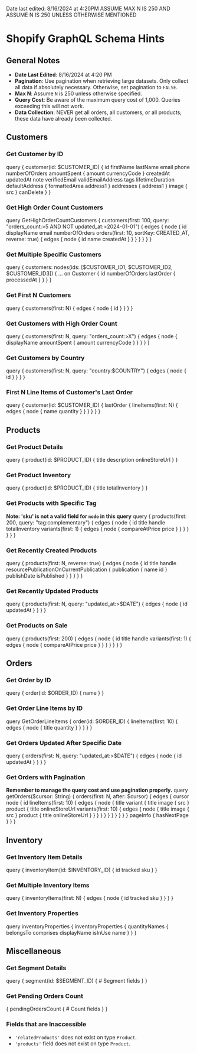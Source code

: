 Date last edited: 8/16/2024 at 4:20PM
ASSUME MAX N IS 250 AND ASSUME N IS 250 UNLESS OTHERWISE MENTIONED 
# Shopify GraphQL Schema Hints

## General Notes
- **Date Last Edited**: 8/16/2024 at 4:20 PM
- **Pagination**: Use pagination when retrieving large datasets. Only collect all data if absolutely necessary. Otherwise, set pagination to `FALSE`.
- **Max N**: Assume `N` is 250 unless otherwise specified.
- **Query Cost**: Be aware of the maximum query cost of 1,000. Queries exceeding this will not work.
- **Data Collection**: NEVER get all orders, all customers, or all products; these data have already been collected.

## Customers

### Get Customer by ID
query {
  customer(id: $CUSTOMER_ID) {
    id
    firstName
    lastName
    email
    phone
    numberOfOrders
    amountSpent {
      amount
      currencyCode
    }
    createdAt
    updatedAt
    note
    verifiedEmail
    validEmailAddress
    tags
    lifetimeDuration
    defaultAddress {
      formattedArea
      address1
    }
    addresses {
      address1
    }
    image {
      src
    }
    canDelete
  }
}

### Get High Order Count Customers
query GetHighOrderCountCustomers {
  customers(first: 100, query: "orders_count:>5 AND NOT updated_at:>2024-01-01") {
    edges {
      node {
        id
        displayName
        email
        numberOfOrders
        orders(first: 10, sortKey: CREATED_AT, reverse: true) {
          edges {
            node {
              id
              name
              createdAt
            }
          }
        }
      }
    }
  }
}

### Get Multiple Specific Customers
query {
  customers: nodes(ids: [$CUSTOMER_ID1, $CUSTOMER_ID2, $CUSTOMER_ID3]) {
    ... on Customer {
      id
      numberOfOrders
      lastOrder {
        processedAt
      }
    }
  }
}

### Get First N Customers
query {
  customers(first: N) {
    edges {
      node {
        id
      }
    }
  }
}

### Get Customers with High Order Count
query {
  customers(first: N, query: "orders_count:>X") {
    edges {
      node {
        displayName
        amountSpent {
          amount
          currencyCode
        }
      }
    }
  }
}

### Get Customers by Country
query {
  customers(first: N, query: "country:$COUNTRY") {
    edges {
      node {
        id
      }
    }
  }
}

### First N Line Items of Customer's Last Order
query {
  customer(id: $CUSTOMER_ID) {
    lastOrder {
      lineItems(first: N) {
        edges {
          node {
            name
            quantity
          }
        }
      }
    }
  }
}

## Products

### Get Product Details
query {
  product(id: $PRODUCT_ID) {
    title
    description
    onlineStoreUrl
  }
}

### Get Product Inventory
query {
  product(id: $PRODUCT_ID) {
    title
    totalInventory
  }
}

### Get Products with Specific Tag
**Note: 'sku' is not a valid field for `node` in this query**
query {
  products(first: 200, query: "tag:complementary") {
    edges {
      node {
        id
        title
        handle
        totalInventory
        variants(first: 1) {
          edges {
            node {
              compareAtPrice
              price
            }
          }
        }
      }
    }
  }
}

### Get Recently Created Products
query {
  products(first: N, reverse: true) {
    edges {
      node {
        id
        title
        handle
        resourcePublicationOnCurrentPublication {
          publication {
            name
            id
          }
          publishDate
          isPublished
        }
      }
    }
  }
}

### Get Recently Updated Products
query {
  products(first: N, query: "updated_at:>$DATE") {
    edges {
      node {
        id
        updatedAt
      }
    }
  }
}

### Get Products on Sale
query {
  products(first: 200) {
    edges {
      node {
        id
        title
        handle
        variants(first: 1) {
          edges {
            node {
              compareAtPrice
              price
            }
          }
        }
      }
    }
  }
}

## Orders

### Get Order by ID
query {
  order(id: $ORDER_ID) {
    name
  }
}

### Get Order Line Items by ID
query GetOrderLineItems {
  order(id: $ORDER_ID) {
    lineItems(first: 10) {
      edges {
        node {
          title
          quantity
        }
      }
    }
  }
}

### Get Orders Updated After Specific Date
query {
  orders(first: N, query: "updated_at:>$DATE") {
    edges {
      node {
        id
        updatedAt
      }
    }
  }
}

### Get Orders with Pagination
**Remember to manage the query cost and use pagination properly.**
query getOrders($cursor: String) {
  orders(first: N, after: $cursor) {
    edges {
      cursor
      node {
        id
        lineItems(first: 10) {
          edges {
            node {
              title
              variant {
                title
                image {
                  src
                }
                product {
                  title
                  onlineStoreUrl
                  variants(first: 10) {
                    edges {
                      node {
                        title
                        image {
                          src
                        }
                        product {
                          title
                          onlineStoreUrl
                        }
                      }
                    }
                  }
                }
              }
            }
          }
        }
      }
    }
    pageInfo {
      hasNextPage
    }
  }
}

## Inventory

### Get Inventory Item Details
query {
  inventoryItem(id: $INVENTORY_ID) {
    id
    tracked
    sku
  }
}

### Get Multiple Inventory Items
query {
  inventoryItems(first: N) {
    edges {
      node {
        id
        tracked
        sku
      }
    }
  }
}

### Get Inventory Properties
query inventoryProperties {
  inventoryProperties {
    quantityNames {
      belongsTo
      comprises
      displayName
      isInUse
      name
    }
  }
}

## Miscellaneous

### Get Segment Details
query {
  segment(id: $SEGMENT_ID) {
    # Segment fields
  }
}

### Get Pending Orders Count
{
  pendingOrdersCount {
    # Count fields
  }
}

### Fields that are Inaccessible
- `'relatedProducts'` does not exist on type `Product`.
- `'products'` field does not exist on type `Product`.
